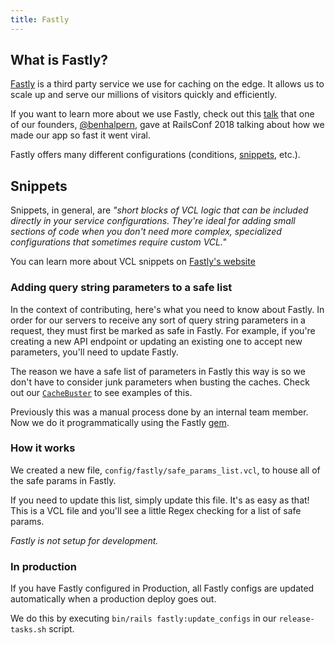 ```yaml
---
title: Fastly
---
```


## What is Fastly?

[Fastly](https://www.fastly.com/) is a third party service we use for caching on
the edge. It allows us to scale up and serve our millions of visitors quickly
and efficiently.

If you want to learn more about we use Fastly, check out this
[talk](https://www.youtube.com/watch?v=Afy7H04X9Us) that one of our founders,
[@benhalpern](https://letsbuild.gg/ben), gave at RailsConf 2018 talking about
how we made our app so fast it went viral.

Fastly offers many different configurations (conditions,
[snippets](https://docs.fastly.com/vcl/vcl-snippets/about-vcl-snippets/), etc.).

## Snippets

Snippets, in general, are _"short blocks of VCL logic that can be included
directly in your service configurations. They're ideal for adding small sections
of code when you don't need more complex, specialized configurations that
sometimes require custom VCL."_

You can learn more about VCL snippets on
[Fastly's website](https://docs.fastly.com/vcl/vcl-snippets/about-vcl-snippets/)

### Adding query string parameters to a safe list

In the context of contributing, here's what you need to know about Fastly. In
order for our servers to receive any sort of query string parameters in a
request, they must first be marked as safe in Fastly. For example, if you're
creating a new API endpoint or updating an existing one to accept new
parameters, you'll need to update Fastly.

The reason we have a safe list of parameters in Fastly this way is so we don't
have to consider junk parameters when busting the caches. Check out our
[`CacheBuster`](https://github.com/letsbuildgg/dev.to/blob/master/app/labor/cache_buster.rb)
to see examples of this.

Previously this was a manual process done by an internal team member. Now we do
it programmatically using the Fastly
[gem](https://github.com/fastly/fastly-ruby).

### How it works

We created a new file, `config/fastly/safe_params_list.vcl`, to house all of the
safe params in Fastly.

If you need to update this list, simply update this file. It's as easy as that!
This is a VCL file and you'll see a little Regex checking for a list of safe
params.

_Fastly is not setup for development._

### In production

If you have Fastly configured in Production, all Fastly configs are updated
automatically when a production deploy goes out.

We do this by executing `bin/rails fastly:update_configs` in our
`release-tasks.sh` script.
